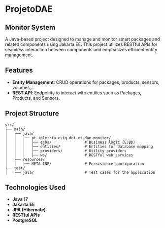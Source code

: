 # ProjetoDAE

## Monitor System

A Java-based project designed to manage and monitor smart packages and related components using Jakarta EE. This project utilizes RESTful APIs for seamless interaction between components and emphasizes efficient entity management.

## Features

- **Entity Management**: CRUD operations for packages, products, sensors, volumes,...
- **REST API**: Endpoints to interact with entities such as Packages, Products, and Sensors.

## Project Structure

```plaintext
src/
├── main/
│   ├── java/
│   │   ├── pt.ipleiria.estg.dei.ei.dae.monitor/
│   │   │   ├── ejbs/               # Business logic (EJBs)
│   │   │   ├── entities/           # Entities for database mapping
│   │   │   ├── providers/          # Utility providers
│   │   │   ├── ws/                 # RESTful web services
│   ├── resources/
│   │   ├── META-INF/               # Persistence configuration
├── test/
│   ├── java/                       # Test cases for the application
```

## Technologies Used

- **Java 17**
- **Jakarta EE**
- **JPA (Hibernate)**
- **RESTful APIs**
- **PostgreSQL**

